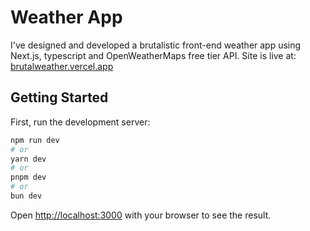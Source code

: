 # Weather App

I've designed and developed a brutalistic front-end weather app using Next.js, typescript and OpenWeatherMaps free tier API. Site is live at: [brutalweather.vercel.app](https://brutalweather.vercel.app)

## Getting Started

First, run the development server:

```bash
npm run dev
# or
yarn dev
# or
pnpm dev
# or
bun dev
```

Open [http://localhost:3000](http://localhost:3000) with your browser to see the result.
